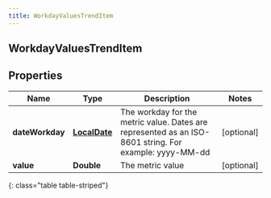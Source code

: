 ```yaml
---
title: WorkdayValuesTrendItem
---
```

## WorkdayValuesTrendItem


## Properties

| Name | Type | Description | Notes |
| ------------ | ------------- | ------------- | ------------- |
| **dateWorkday** | <!----><!---->[**LocalDate**](LocalDate.html)<!----> | The workday for the metric value. Dates are represented as an ISO-8601 string. For example: yyyy-MM-dd |  [optional] |
| **value** | <!----><!---->**Double**<!----> | The metric value |  [optional] |
{: class="table table-striped"}



